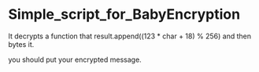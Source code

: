 # Simple_script_for_BabyEncryption
It decrypts a function that result.append((123 * char + 18) % 256) and then bytes it.

you should put your encrypted message.
